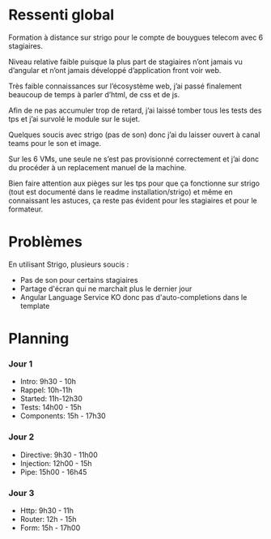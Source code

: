 # Ressenti global

Formation à distance sur strigo pour le compte de bouygues telecom avec 6 stagiaires.

Niveau relative faible puisque la plus part de stagiaires n’ont jamais vu d’angular et n’ont jamais développé d’application front voir web.

Très faible connaissances sur l’écosystème web, j’ai passé finalement beaucoup de temps à parler d’html, de css et de js.

Afin de ne pas accumuler trop de retard, j’ai laissé tomber tous les tests des tps et j’ai survolé le module sur le sujet.

Quelques soucis avec strigo (pas de son) donc j’ai du laisser ouvert à canal teams pour le son et image.

Sur les 6 VMs, une seule ne s’est pas provisionné correctement et j’ai donc du procéder à un replacement manuel de la machine.

Bien faire attention aux pièges sur les tps pour que ça fonctionne sur strigo (tout est documenté dans le readme installation/strigo) et même en connaissant les astuces, ça reste pas évident pour les stagiaires et pour le formateur.

# Problèmes

En utilisant Strigo, plusieurs soucis :
- Pas de son pour certains stagiaires
- Partage d'écran qui ne marchait plus le dernier jour
- Angular Language Service KO donc pas d'auto-completions dans le template


# Planning

### Jour 1

- Intro: 9h30 - 10h
- Rappel: 10h-11h
- Started: 11h-12h30
- Tests: 14h00 - 15h
- Components: 15h - 17h30

### Jour 2

- Directive: 9h30 - 11h00
- Injection: 12h00 - 15h
- Pipe: 15h00 - 16h45

### Jour 3

- Http: 9h30 - 11h
- Router: 12h - 15h
- Form: 15h - 17h00
